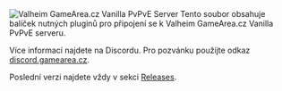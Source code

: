 <img src="http://www.postimg.cz/images/2021/04/10/kw74A.png" alt="Valheim GameArea.cz Vanilla PvPvE Server">
Tento soubor obsahuje balíček nutných pluginů pro připojení se k Valheim GameArea.cz Vanilla PvPvE serveru.

Více informací najdete na Discordu. Pro pozvánku použijte odkaz <a href="http://discord.gamearea.cz" target="_blank">discord.gamearea.cz</a>.

Poslední verzi najdete vždy v sekci <a href="https://github.com/GameAreaCZ/Valheim-GameArea.cz-Vanilla-Server/releases">Releases</a>.
